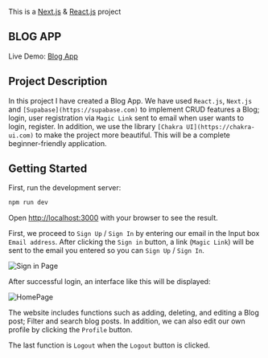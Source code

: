 This is a [Next.js](https://nextjs.org/) & [React.js](https://react.dev) project 

## BLOG APP

Live Demo: [Blog App](https://blogapp-itss-1.vercel.app)

## Project Description

In this project I have created a Blog App. We have used ```React.js```, ```Next.js``` and ```[Supabase](https://supabase.com)``` to implement CRUD features a Blog; login, user registration via ```Magic Link``` sent to email when user wants to login, register. In addition, we use the library ```[Chakra UI](https://chakra-ui.com)``` to make the project more beautiful. This will be a complete beginner-friendly application.

## Getting Started

First, run the development server:

```bash
npm run dev
```

Open [http://localhost:3000](http://localhost:3000) with your browser to see the result.

First, we proceed to ```Sign Up``` / ```Sign In``` by entering our email in the Input box ```Email address```. After clicking the ```Sign in``` button, a link (```Magic Link```) will be sent to the email you entered so you can ```Sign Up``` / ```Sign In```.

![Sign in Page](https://flic.kr/p/2orhMS1)

After successful login, an interface like this will be displayed:

![HomePage](https://flic.kr/ps/41ZdZzz)

The website includes functions such as adding, deleting, and editing a Blog post; Filter and search blog posts. In addition, we can also edit our own profile by clicking the ```Profile``` button.

The last function is ```Logout``` when the ```Logout``` button is clicked.
